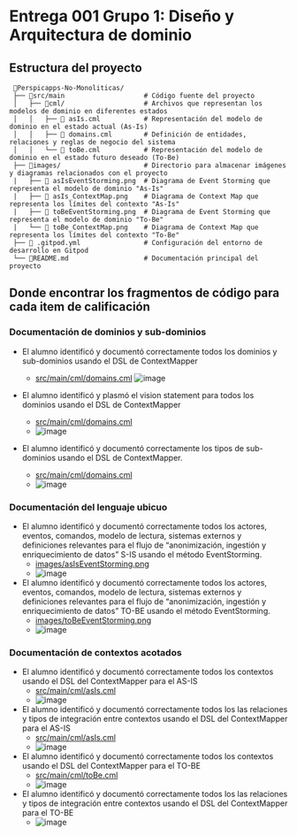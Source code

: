 # Entrega 001  Grupo 1: Diseño y Arquitectura de dominio

## Estructura del proyecto

     📂Perspicapps-No-Monoliticas/ 
     ├── 📂src/main                    # Código fuente del proyecto
     │   ├── 📂cml/                    # Archivos que representan los modelos de dominio en diferentes estados
     │   │   ├── 📄 asIs.cml           # Representación del modelo de dominio en el estado actual (As-Is)
     │   │   ├── 📄 domains.cml        # Definición de entidades, relaciones y reglas de negocio del sistema
     │   │   └── 📄 toBe.cml           # Representación del modelo de dominio en el estado futuro deseado (To-Be)
     ├── 📂images/                     # Directorio para almacenar imágenes y diagramas relacionados con el proyecto
     |   ├── 📄 asIsEventStorming.png  # Diagrama de Event Storming que representa el modelo de dominio "As-Is"
     |   ├── 📄 asIs_ContextMap.png    # Diagrama de Context Map que representa los límites del contexto "As-Is"
     |   ├── 📄 toBeEventStorming.png  # Diagrama de Event Storming que representa el modelo de dominio "To-Be"
     |   └── 📄 toBe_ContextMap.png    # Diagrama de Context Map que representa los límites del contexto "To-Be"
     ├── 📄 .gitpod.yml                # Configuración del entorno de desarrollo en Gitpod
     └── 📂README.md                   # Documentación principal del proyecto 

## Donde encontrar los fragmentos de código para cada item de calificación
### Documentación de dominios y sub-dominios
 * El alumno identificó y documentó correctamente todos los dominios y sub-dominios usando el DSL de ContextMapper
     * [src/main/cml/domains.cml](https://github.com/Perspicapps-No-Monoliticas/Arquitectura/blob/main/src/main/cml/domains.cml)
     ![image](https://github.com/user-attachments/assets/d44e7efb-2612-48b6-b361-7a4136968b26)

 * El alumno identificó y plasmó el vision statement para todos los dominios usando el DSL de ContextMapper
     * [src/main/cml/domains.cml](https://github.com/Perspicapps-No-Monoliticas/Arquitectura/blob/main/src/main/cml/domains.cml)
     * ![image](https://github.com/user-attachments/assets/2025b443-05aa-4670-b11e-d6d8fd18767b)

 * El alumno identificó y documentó correctamente los tipos de sub-dominios usando el DSL de ContextMapper.
     * [src/main/cml/domains.cml](https://github.com/Perspicapps-No-Monoliticas/Arquitectura/blob/main/src/main/cml/domains.cml)
     * ![image](https://github.com/user-attachments/assets/a75ba21a-e9c5-4834-b539-016632d99085)

### Documentación del lenguaje ubicuo
 * El alumno identificó y documentó correctamente todos los actores, eventos, comandos, modelo de lectura, sistemas externos y definiciones relevantes para el flujo de “anonimización, ingestión y enriquecimiento de datos” S-IS usando el método EventStorming.
    * [images/asIsEventStorming.png](https://github.com/Perspicapps-No-Monoliticas/Arquitectura/blob/main/images/asIsEventStorming.png)
    * ![image](https://github.com/user-attachments/assets/60b4dd4f-5318-4213-86ff-be27ad843fe5)
 * El alumno identificó y documentó correctamente todos los actores, eventos, comandos, modelo de lectura, sistemas externos y definiciones relevantes para el flujo de “anonimización, ingestión y enriquecimiento de datos” TO-BE usando el método EventStorming.
    *  [images/toBeEventStorming.png](https://github.com/Perspicapps-No-Monoliticas/Arquitectura/blob/main/images/toBeEventStorming.png)
    *  ![image](https://github.com/user-attachments/assets/8db044fc-62f4-49eb-92f5-8b5faa4dcb44)

### Documentación de contextos acotados
 * El alumno identificó y documentó correctamente todos los contextos usando el DSL del ContextMapper para el AS-IS
    *   [src/main/cml/asIs.cml](https://github.com/Perspicapps-No-Monoliticas/Arquitectura/blob/main/src/main/cml/asIs.cml)
    *   ![image](https://github.com/user-attachments/assets/63fd22a0-d54a-40ce-aa55-17d2ed8b7e76)
 * El alumno identificó y documentó correctamente todos los las relaciones y tipos de integración entre contextos usando el DSL del ContextMapper para el AS-IS
    *   [src/main/cml/asIs.cml](https://github.com/Perspicapps-No-Monoliticas/Arquitectura/blob/main/src/main/cml/asIs.cml)
    *   ![image](https://github.com/user-attachments/assets/029f498d-4b0d-47b0-951a-5c530b0a1313)
*   El alumno identificó y documentó correctamente todos los contextos usando el DSL del ContextMapper para el TO-BE   
    * [src/main/cml/toBe.cml](https://github.com/Perspicapps-No-Monoliticas/Arquitectura/blob/main/src/main/cml/toBe.cml)
    * ![image](https://github.com/user-attachments/assets/8962a11d-f3dd-4fea-8b66-f2f3cf9879a8)
*   El alumno identificó y documentó correctamente todos los las relaciones y tipos de integración entre contextos usando el DSL del ContextMapper para el TO-BE
    * ![image](https://github.com/user-attachments/assets/589545f1-8e00-47f0-9e45-31b7262cd818)
      
